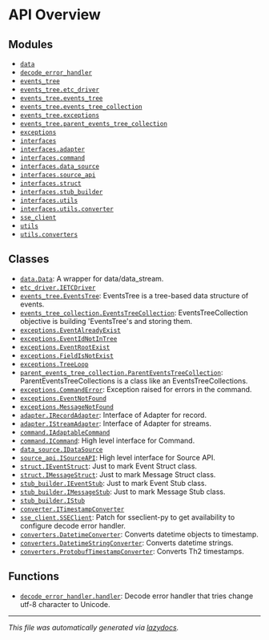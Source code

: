 <!-- markdownlint-disable -->

# API Overview

## Modules

- [`data`](./data.md#module-data)
- [`decode_error_handler`](./decode_error_handler.md#module-decode_error_handler)
- [`events_tree`](./events_tree.md#module-events_tree)
- [`events_tree.etc_driver`](./events_tree.etc_driver.md#module-events_treeetc_driver)
- [`events_tree.events_tree`](./events_tree.events_tree.md#module-events_treeevents_tree)
- [`events_tree.events_tree_collection`](./events_tree.events_tree_collection.md#module-events_treeevents_tree_collection)
- [`events_tree.exceptions`](./events_tree.exceptions.md#module-events_treeexceptions)
- [`events_tree.parent_events_tree_collection`](./events_tree.parent_events_tree_collection.md#module-events_treeparent_events_tree_collection)
- [`exceptions`](./exceptions.md#module-exceptions)
- [`interfaces`](./interfaces.md#module-interfaces)
- [`interfaces.adapter`](./interfaces.adapter.md#module-interfacesadapter)
- [`interfaces.command`](./interfaces.command.md#module-interfacescommand)
- [`interfaces.data_source`](./interfaces.data_source.md#module-interfacesdata_source)
- [`interfaces.source_api`](./interfaces.source_api.md#module-interfacessource_api)
- [`interfaces.struct`](./interfaces.struct.md#module-interfacesstruct)
- [`interfaces.stub_builder`](./interfaces.stub_builder.md#module-interfacesstub_builder)
- [`interfaces.utils`](./interfaces.utils.md#module-interfacesutils)
- [`interfaces.utils.converter`](./interfaces.utils.converter.md#module-interfacesutilsconverter)
- [`sse_client`](./sse_client.md#module-sse_client)
- [`utils`](./utils.md#module-utils)
- [`utils.converters`](./utils.converters.md#module-utilsconverters)

## Classes

- [`data.Data`](./data.md#class-data): A wrapper for data/data_stream.
- [`etc_driver.IETCDriver`](./events_tree.etc_driver.md#class-ietcdriver)
- [`events_tree.EventsTree`](./events_tree.events_tree.md#class-eventstree): EventsTree is a tree-based data structure of events.
- [`events_tree_collection.EventsTreeCollection`](./events_tree.events_tree_collection.md#class-eventstreecollection): EventsTreeCollection objective is building 'EventsTree's and storing them.
- [`exceptions.EventAlreadyExist`](./events_tree.exceptions.md#class-eventalreadyexist)
- [`exceptions.EventIdNotInTree`](./events_tree.exceptions.md#class-eventidnotintree)
- [`exceptions.EventRootExist`](./events_tree.exceptions.md#class-eventrootexist)
- [`exceptions.FieldIsNotExist`](./events_tree.exceptions.md#class-fieldisnotexist)
- [`exceptions.TreeLoop`](./events_tree.exceptions.md#class-treeloop)
- [`parent_events_tree_collection.ParentEventsTreeCollection`](./events_tree.parent_events_tree_collection.md#class-parenteventstreecollection): ParentEventsTreeCollections is a class like an EventsTreeCollections.
- [`exceptions.CommandError`](./exceptions.md#class-commanderror): Exception raised for errors in the command.
- [`exceptions.EventNotFound`](./exceptions.md#class-eventnotfound)
- [`exceptions.MessageNotFound`](./exceptions.md#class-messagenotfound)
- [`adapter.IRecordAdapter`](./interfaces.adapter.md#class-irecordadapter): Interface of Adapter for record.
- [`adapter.IStreamAdapter`](./interfaces.adapter.md#class-istreamadapter): Interface of Adapter for streams.
- [`command.IAdaptableCommand`](./interfaces.command.md#class-iadaptablecommand)
- [`command.ICommand`](./interfaces.command.md#class-icommand): High level interface for Command.
- [`data_source.IDataSource`](./interfaces.data_source.md#class-idatasource)
- [`source_api.ISourceAPI`](./interfaces.source_api.md#class-isourceapi): High level interface for Source API.
- [`struct.IEventStruct`](./interfaces.struct.md#class-ieventstruct): Just to mark Event Struct class.
- [`struct.IMessageStruct`](./interfaces.struct.md#class-imessagestruct): Just to mark Message Struct class.
- [`stub_builder.IEventStub`](./interfaces.stub_builder.md#class-ieventstub): Just to mark Event Stub class.
- [`stub_builder.IMessageStub`](./interfaces.stub_builder.md#class-imessagestub): Just to mark Message Stub class.
- [`stub_builder.IStub`](./interfaces.stub_builder.md#class-istub)
- [`converter.ITimestampConverter`](./interfaces.utils.converter.md#class-itimestampconverter)
- [`sse_client.SSEClient`](./sse_client.md#class-sseclient): Patch for sseclient-py to get availability to configure decode error handler.
- [`converters.DatetimeConverter`](./utils.converters.md#class-datetimeconverter): Converts datetime objects to timestamp.
- [`converters.DatetimeStringConverter`](./utils.converters.md#class-datetimestringconverter): Converts datetime strings.
- [`converters.ProtobufTimestampConverter`](./utils.converters.md#class-protobuftimestampconverter): Converts Th2 timestamps.

## Functions

- [`decode_error_handler.handler`](./decode_error_handler.md#function-handler): Decode error handler that tries change utf-8 character to Unicode.


---

_This file was automatically generated via [lazydocs](https://github.com/ml-tooling/lazydocs)._
